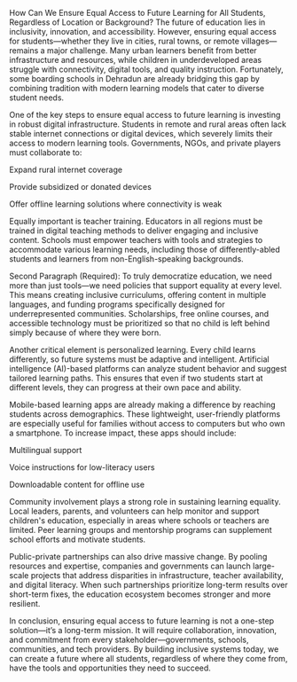 How Can We Ensure Equal Access to Future Learning for All Students, Regardless of Location or Background?
The future of education lies in inclusivity, innovation, and accessibility. However, ensuring equal access for students—whether they live in cities, rural towns, or remote villages—remains a major challenge. Many urban learners benefit from better infrastructure and resources, while children in underdeveloped areas struggle with connectivity, digital tools, and quality instruction. Fortunately, some boarding schools in Dehradun are already bridging this gap by combining tradition with modern learning models that cater to diverse student needs.

One of the key steps to ensure equal access to future learning is investing in robust digital infrastructure. Students in remote and rural areas often lack stable internet connections or digital devices, which severely limits their access to modern learning tools. Governments, NGOs, and private players must collaborate to:

Expand rural internet coverage

Provide subsidized or donated devices

Offer offline learning solutions where connectivity is weak

Equally important is teacher training. Educators in all regions must be trained in digital teaching methods to deliver engaging and inclusive content. Schools must empower teachers with tools and strategies to accommodate various learning needs, including those of differently-abled students and learners from non-English-speaking backgrounds.

Second Paragraph (Required):
To truly democratize education, we need more than just tools—we need policies that support equality at every level. This means creating inclusive curriculums, offering content in multiple languages, and funding programs specifically designed for underrepresented communities. Scholarships, free online courses, and accessible technology must be prioritized so that no child is left behind simply because of where they were born.

Another critical element is personalized learning. Every child learns differently, so future systems must be adaptive and intelligent. Artificial intelligence (AI)-based platforms can analyze student behavior and suggest tailored learning paths. This ensures that even if two students start at different levels, they can progress at their own pace and ability.

Mobile-based learning apps are already making a difference by reaching students across demographics. These lightweight, user-friendly platforms are especially useful for families without access to computers but who own a smartphone. To increase impact, these apps should include:

Multilingual support

Voice instructions for low-literacy users

Downloadable content for offline use

Community involvement plays a strong role in sustaining learning equality. Local leaders, parents, and volunteers can help monitor and support children's education, especially in areas where schools or teachers are limited. Peer learning groups and mentorship programs can supplement school efforts and motivate students.

Public-private partnerships can also drive massive change. By pooling resources and expertise, companies and governments can launch large-scale projects that address disparities in infrastructure, teacher availability, and digital literacy. When such partnerships prioritize long-term results over short-term fixes, the education ecosystem becomes stronger and more resilient.

In conclusion, ensuring equal access to future learning is not a one-step solution—it’s a long-term mission. It will require collaboration, innovation, and commitment from every stakeholder—governments, schools, communities, and tech providers. By building inclusive systems today, we can create a future where all students, regardless of where they come from, have the tools and opportunities they need to succeed.
